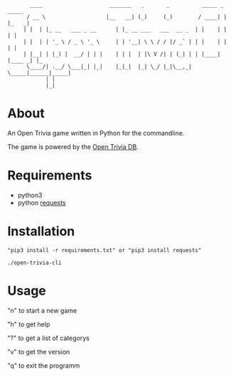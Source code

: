            ____                     _______   _       _          _____ _      _____ 
          / __ \                   |__   __| (_)     (_)        / ____| |    |_   _|
         | |  | |_ __   ___ _ __      | |_ __ ___   ___  __ _  | |    | |      | |  
         | |  | | '_ \ / _ \ '_ \     | | '__| \ \ / / |/ _` | | |    | |      | |  
         | |__| | |_) |  __/ | | |    | | |  | |\ V /| | (_| | | |____| |____ _| |_ 
          \____/| .__/ \___|_| |_|    |_|_|  |_| \_/ |_|\__,_|  \_____|______|_____|
                | |                                                                 
                |_|

# About
An Open Trivia game written in Python for the commandline.

The game is powered by the [Open Trivia DB](https://opentdb.com/).

# Requirements
- python3
- python [requests](https://pypi.org/project/requests/)

# Installation
`"pip3 install -r requirements.txt" or "pip3 install requests"`

`./open-trivia-cli`


# Usage

"n" to start a new game

"h" to get help

"?" to get a list of categorys

"v" to get the version

"q" to exit the programm

